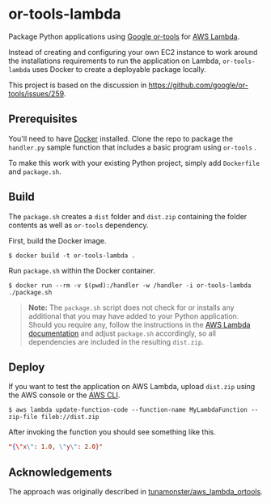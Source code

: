 # or-tools-lambda

Package Python applications using [Google or-tools](https://developers.google.com/optimization/)
for [AWS Lambda](https://aws.amazon.com/lambda).

Instead of creating and configuring your own EC2 instance to work around the 
installations requirements to run the application on Lambda, `or-tools-lambda` 
uses Docker to create a deployable package locally.

This project is based on the discussion in https://github.com/google/or-tools/issues/259.


## Prerequisites

You'll need to have [Docker](https://www.docker.com) installed. Clone the repo 
to package the `handler.py` sample function that includes a basic program using
`or-tools` .

To make this work with your existing Python project, simply add `Dockerfile` 
and `package.sh`.


## Build

The `package.sh` creates a `dist` folder and `dist.zip` containing the folder 
contents as well as `or-tools` dependency.

First, build the Docker image.

    $ docker build -t or-tools-lambda .


Run `package.sh` within the Docker container.

    $ docker run --rm -v $(pwd):/handler -w /handler -i or-tools-lambda ./package.sh


> **Note:** The `package.sh` script does not check for or installs any 
> additional that you may have added to your Python application.
> Should you require any, follow the instructions in the [AWS Lambda documentation](http://docs.aws.amazon.com/lambda/latest/dg/lambda-python-how-to-create-deployment-package.html)
> and adjust `package.sh` accordingly, so all dependencies are  included in the
> resulting `dist.zip`.


## Deploy

If you want to test the application on AWS Lambda, upload `dist.zip` using the 
AWS console or the [AWS CLI](https://aws.amazon.com/cli‎).

    $ aws lambda update-function-code --function-name MyLambdaFunction --zip-file fileb://dist.zip


After invoking the function you should see something like this.

```json
"{\"x\": 1.0, \"y\": 2.0}"
```


## Acknowledgements

The approach was originally described in [tunamonster/aws_lambda_ortools](https://github.com/tunamonster/aws_lambda_ortools).